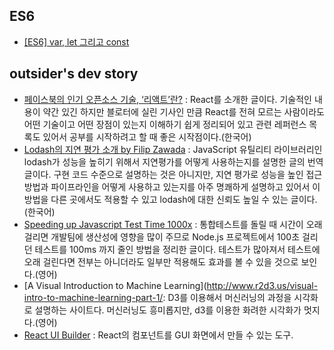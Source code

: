 ## ES6
- [[ES6] var, let 그리고 const](http://blog.nekoromancer.kr/2016/01/26/es6-var-let-%EA%B7%B8%EB%A6%AC%EA%B3%A0-const/)

## outsider's dev story
- [페이스북의 인기 오픈소스 기술, ‘리액트’란?](http://www.bloter.net/archives/233564) : React를 소개한 글이다. 기술적인 내용이 약간 있긴 하지만 블로터에 실린 기사인 만큼 React를 전혀 모르는 사람이라도 어떤 기술이고 어떤 장점이 있는지 이해하기 쉽게 정리되어 있고 관련 레퍼런스 목록도 있어서 공부를 시작하려고 할 때 좋은 시작점이다.(한국어)
- [Lodash의 지연 평가 소개 by Filip Zawada](http://haruair.com/blog/2983) : JavaScript 유틸리티 라이브러리인 lodash가 성능을 높히기 위해서 지연평가를 어떻게 사용하는지를 설명한 글의 번역 글이다. 구현 코드 수준으로 설명하는 것은 아니지만, 지연 평가로 성능을 높인 접근 방법과 파이프라인을 어떻게 사용하고 있는지를 아주 명쾌하게 설명하고 있어서 이 방법을 다른 곳에서도 적용할 수 있고 lodash에 대한 신뢰도 높일 수 있는 글이다.(한국어)
- [Speeding up Javascript Test Time 1000x](http://shyp.github.io/2015/07/13/speed-up-your-javascript-tests.html) : 통합테스트를 돌릴 때 시간이 오래 걸리면 개발팀에 생산성에 영향을 많이 주므로 Node.js 프로젝트에서 100초 걸리던 테스트를 100ms 까지 줄인 방법을 정리한 글이다. 테스트가 많아져서 테스트에 오래 걸린다면 전부는 아니더라도 일부만 적용해도 효과를 볼 수 있을 것으로 보인다.(영어)
- [A Visual Introduction to Machine Learning](http://www.r2d3.us/visual-intro-to-machine-learning-part-1/: D3를 이용해서 머신러닝의 과정을 시각화로 설명하는 사이트다. 머신러닝도 흥미롭지만, d3를 이용한 화려한 시각화가 멋지다.(영어)
- [React UI Builder](https://github.com/ipselon/react-ui-builder) : React의 컴포넌트를 GUI 화면에서 만들 수 있는 도구.
